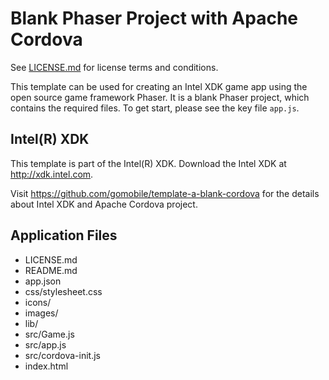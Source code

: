 # Blank Phaser Project with Apache Cordova

See [LICENSE.md](./LICENSE.md) for license terms and conditions.

This template can be used for creating an Intel XDK game app using the open source game framework Phaser. It is a blank Phaser project, which contains the required files. To get start, please see the key file `app.js`.

Intel(R) XDK
-------------------------------------------
This template is part of the Intel(R) XDK. 
Download the Intel XDK at http://xdk.intel.com.

Visit https://github.com/gomobile/template-a-blank-cordova for the details about Intel XDK and Apache Cordova project.

Application Files
-----------------
* LICENSE.md
* README.md
* app.json
* css/stylesheet.css
* icons/
* images/
* lib/
* src/Game.js
* src/app.js
* src/cordova-init.js
* index.html